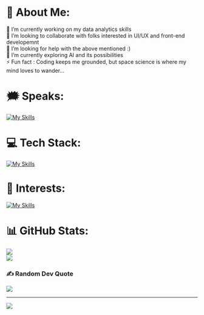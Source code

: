 # 🧩 About Me:
🔭 I’m currently working on my data analytics skills<br>👯 I’m looking to collaborate with folks interested in UI/UX and front-end developemnt<br>🤝 I’m looking for help with the above mentioned :)<br>🌱 I’m currently exploring AI and its possibilities<br>⚡ Fun fact : Coding keeps me grounded, but space science is where my mind loves to wander...


# 🗯️ Speaks:
[![My Skills](https://skillicons.dev/icons?i=java,py,js,c,mysql)](https://skillicons.dev)

# 💻 Tech Stack:
[![My Skills](https://skillicons.dev/icons?i=js,html,css,tailwind,react,nodejs,ts)](https://skillicons.dev)

# 🎨 Interests:
[![My Skills](https://skillicons.dev/icons?i=figma,blender,solidity,linux,notion)](https://skillicons.dev)


# 📊 GitHub Stats:
![](https://github-readme-streak-stats.herokuapp.com/?user=devikamj73&theme=dark&hide_border=false)<br/>
![](https://github-readme-stats.vercel.app/api/top-langs/?username=devikamj73&theme=dark&hide_border=false&include_all_commits=false&count_private=false&layout=compact)

### ✍️ Random Dev Quote
![](https://quotes-github-readme.vercel.app/api?type=vetical&theme=gruvbox)

---
[![](https://visitcount.itsvg.in/api?id=devikamj73&icon=6&color=10)](https://visitcount.itsvg.in)

<!-- Proudly created with GPRM ( https://gprm.itsvg.in ) -->
